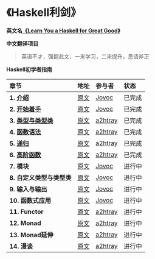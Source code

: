 # 《Haskell利剑》

**英文名[《Learn You a Haskell for Great Good》](http://learnyouahaskell.com)**

**中文翻译项目**

> 英语不才，强翻此文，一来学习，二来提升，恳请斧正

**Haskell初学者指南**

|章节|地址|参与者|状态|
|:---|:---|:---|:---|
|**1. [介绍](第一章.介绍.md)**|[原文](http://learnyouahaskell.com/introduction)|[Jovoc](https://github.com/Jovoc)|已完成|
|**2. [开始着手](第二章.开始着手.md)**|[原文](http://learnyouahaskell.com/starting-out)|[Jovoc](https://github.com/Jovoc)|已完成|
|**3. [类型与类型类](第三章.类型与类型类.md)**|[原文](http://learnyouahaskell.com/types-and-typeclasses)|[a2htray](https://github.com/a2htray)|已完成|
|**4. [函数语法](第四章.函数语法.md)**|[原文](http://learnyouahaskell.com/syntax-in-functions)|[a2htray](https://github.com/a2htray)|已完成|
|**5. [递归](第五章.递归.md)**|[原文](http://learnyouahaskell.com/recursion)|[a2htray](https://github.com/a2htray)|已完成|
|**6. [高阶函数](第六章.高阶函数.md)**|[原文](http://learnyouahaskell.com/higher-order-functions)|[a2htray](https://github.com/a2htray)|已完成|
|**7. 模块**|[原文](http://learnyouahaskell.com/modules)|[Jovoc](https://github.com/Jovoc)|进行中|
|**8. 自定义类型与类型类**|[原文](http://learnyouahaskell.com/making-our-own-types-and-typeclasses)|[Jovoc](https://github.com/Jovoc)|进行中|
|**9. 输入与输出**|[原文](http://learnyouahaskell.com/input-and-output)|[Jovoc](https://github.com/Jovoc)|进行中|
|**10. 函数式应用**|[原文](http://learnyouahaskell.com/functionally-solving-problems)|[Jovoc](https://github.com/Jovoc)|进行中|
|**11. Functor**|[原文](http://learnyouahaskell.com/functors-applicative-functors-and-monoids)|[a2htray](https://github.com/a2htray)|进行中|
|**12. Monad**|[原文](http://learnyouahaskell.com/a-fistful-of-monads)|[a2htray](https://github.com/a2htray)|进行中|
|**13. Monad延伸**|[原文](http://learnyouahaskell.com/for-a-few-monads-more)|[a2htray](https://github.com/a2htray)|进行中|
|**14. 漫谈**|[原文](http://learnyouahaskell.com/zippers)|[a2htray](https://github.com/a2htray)|进行中|
